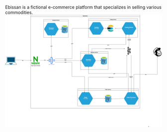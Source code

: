 Ebissan is a fictional e-commerce platform that specializes in selling various commodities.
![System design](../.asset/Ebisaan.jpg)
